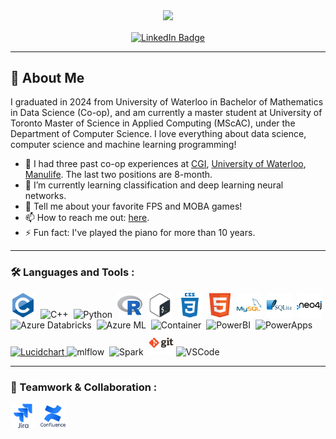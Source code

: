 <div id="header" align="center">
  <img src="https://media.giphy.com/media/M9gbBd9nbDrOTu1Mqx/giphy.gif" width="100"/>
</div>

<p align="center">
  <a href="https://www.linkedin.com/in/jiawei-jarvis-wang-395b891a4/">
      <img align="center" src="https://img.shields.io/badge/LinkedIn-blue?style=for-the-badge&logo=linkedin&logoColor=white" alt="LinkedIn Badge"/>
  </a>
<p align="center">

- ---
## 🚀 About Me
I graduated in 2024 from University of Waterloo in Bachelor of Mathematics in Data Science (Co-op), and am currently a master student at University of Toronto Master of Science in Applied Computing (MScAC), under the Department of Computer Science. I love everything about data science, computer science and machine learning programming!

- 🔭 I had three past co-op experiences at [CGI](https://www.cgi.com/en), [University of Waterloo](https://uwaterloo.ca/), [Manulife](https://www.manulife.ca/personal.html). The last two positions are 8-month.
- 🌱 I’m currently learning classification and deep learning neural networks.
- 💬 Tell me about your favorite FPS and MOBA games!
- 📫 How to reach me out: [here](szwjw034@gmail.com).
- ⚡ Fun fact: I've played the piano for more than 10 years.

- ---

### :hammer_and_wrench: Languages and Tools :
<div>
  <img src="https://github.com/devicons/devicon/blob/master/icons/c/c-original.svg" title="C" alt="C" width="40" height="40"/>&nbsp;
  <img src="https://github.com/isocpp/logos/blob/master/cpp_logo.svg" title="C++" alt="C++" width="40" height="40"/>&nbsp;
  <img src="https://github.com/jarvis-wa/Icons_for_readme/blob/main/python-original.svg" title="Python" alt="Python" width="40" height="40"/>&nbsp;
  <img src="https://github.com/devicons/devicon/blob/master/icons/r/r-original.svg" title="R" alt="R" width="40" height="40"/>&nbsp;
  <img src="https://github.com/devicons/devicon/blob/master/icons/bash/bash-original.svg" title="Bash" alt="Bash" width="40" height="40"/>&nbsp;
  <img src="https://github.com/devicons/devicon/blob/master/icons/css3/css3-plain-wordmark.svg"  title="CSS3" alt="CSS" width="40" height="40"/>&nbsp;
  <img src="https://github.com/devicons/devicon/blob/master/icons/html5/html5-original.svg" title="HTML5" alt="HTML" width="40" height="40"/>&nbsp;
  <img src="https://github.com/devicons/devicon/blob/master/icons/mysql/mysql-original-wordmark.svg" title="MySQL"  alt="MySQL" width="40" height="40"/>&nbsp;
  <img src="https://github.com/devicons/devicon/blob/master/icons/sqlite/sqlite-original-wordmark.svg" title="SQLite"  alt="SQLite" width="40" height="40"/>&nbsp;
  <img src="https://github.com/devicons/devicon/blob/master/icons/neo4j/neo4j-original-wordmark.svg" title="Neo4j"  alt="Neo4j" width="40" height="40"/>&nbsp;
  <img src="https://upload.wikimedia.org/wikipedia/commons/6/63/Databricks_Logo.png" title="Azure Databricks" alt="Azure Databricks" width="40" height="40"/>&nbsp;
  <img src="https://azure.microsoft.com/en-us/patterns/styles/glyphs-icons/machine-learning02.svg" title="Azure ML" alt="Azure ML" width="40" height="40"/>&nbsp;
  <img src="https://azure.microsoft.com/en-us/patterns/styles/glyphs-icons/devops-containers-kubernetes.svg" title="Container" alt="Container" width="40" height="40"/>&nbsp;
  <img src="https://azure.microsoft.com/en-us/patterns/styles/glyphs-icons/power-bi.svg" title="PowerBI" alt="PowerBI" width="40" height="40"/>&nbsp;
  <img src="https://azure.microsoft.com/en-us/patterns/styles/glyphs-icons/powerapps.svg" title="PowerApps" alt="PowerApps" width="40" height="40"/>&nbsp;
  <a href="https://logovtor.com/lucidchart-logo-vector-svg/" target="_blank">
    <img src="https://logovtor.com/wp-content/uploads/2021/09/lucidchart-logo-vector.png" alt="Lucidchart" width="40" height="40" />
  </a>
  <img src="https://azure.microsoft.com/en-us/patterns/styles/glyphs-icons/mlflow.svg" title="mlflow" alt="mlflow" width="40" height="40"/>&nbsp;
  <img src="https://azure.microsoft.com/en-us/patterns/styles/glyphs-icons/apache-spark.svg" title="Spark" alt="Spark" width="40" height="40"/>&nbsp;
  <img src="https://github.com/devicons/devicon/blob/master/icons/git/git-original-wordmark.svg" title="Git" **alt="Git" width="40" height="40"/>
  <img src="https://azure.microsoft.com/en-us/patterns/styles/glyphs-icons/vs-code.svg" title="VSCode" alt="VSCode" width="40" height="40"/>&nbsp;
</div>

- ---

### 🤝  Teamwork & Collaboration :
<div>
  <img src="https://github.com/devicons/devicon/blob/master/icons/jira/jira-original-wordmark.svg" title="Jira" alt="Jira" width="40" height="40"/>&nbsp;
  <img src="https://github.com/devicons/devicon/blob/master/icons/confluence/confluence-original-wordmark.svg" title="Confluence" alt="Confluence" width="40" height="40"/>&nbsp;
</div>
